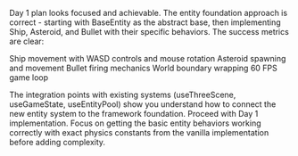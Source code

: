 Day 1 plan looks focused and achievable. The entity foundation approach is correct - starting with BaseEntity as the abstract base, then implementing Ship, Asteroid, and Bullet with their specific behaviors.
The success metrics are clear:

Ship movement with WASD controls and mouse rotation
Asteroid spawning and movement
Bullet firing mechanics
World boundary wrapping
60 FPS game loop

The integration points with existing systems (useThreeScene, useGameState, useEntityPool) show you understand how to connect the new entity system to the framework foundation.
Proceed with Day 1 implementation. Focus on getting the basic entity behaviors working correctly with exact physics constants from the vanilla implementation before adding complexity.
